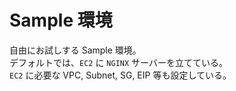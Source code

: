 # Sample 環境

自由にお試しする Sample 環境。  
デフォルトでは、`EC2` に `NGINX` サーバーを立てている。  
`EC2` に必要な VPC, Subnet, SG, EIP 等も設定している。
